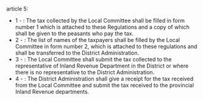 article 5: 

<ul>
			<li>1 - : The tax collected by the Local Committee shall be filled in form number 1 which is attached to these Regulations and a copy of which shall be given to the peasants who pay the tax. <ul>
			</ul></li>			<li>2 - : The list of names of the taxpayers shall be filled by the Local Committee in form number 2, which is attached to these regulations and shall be transferred to the District Administration. <ul>
			</ul></li>			<li>3 - : The Local Committee shall submit the tax collected to the representative of Inland Revenue Department in the District or where there is no representative to the District Administration.<ul>
			</ul></li>			<li>4 - : The District Administration shall give a receipt for the tax received from the Local Committee and submit the tax received to the provincial Inland Revenue departments. <ul>
			</ul></li></ul>